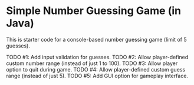 # Simple Number Guessing Game (in Java)

This is starter code for a console-based number guessing game (limit of 5 guesses).

TODO #1: Add input validation for guesses.
TODO #2: Allow player-defined custom number range (instead of just 1 to 100).
TODO #3: Allow player option to quit during game.
TODO #4: Allow player-defined custom guess range (instead of just 5).
TODO #5: Add GUI option for gameplay interface.
